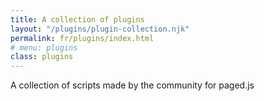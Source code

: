```yaml
---
title: A collection of plugins
layout: "/plugins/plugin-collection.njk"
permalink: fr/plugins/index.html
# menu: plugins
class: plugins
---
```


A collection of scripts made by the community for paged.js


